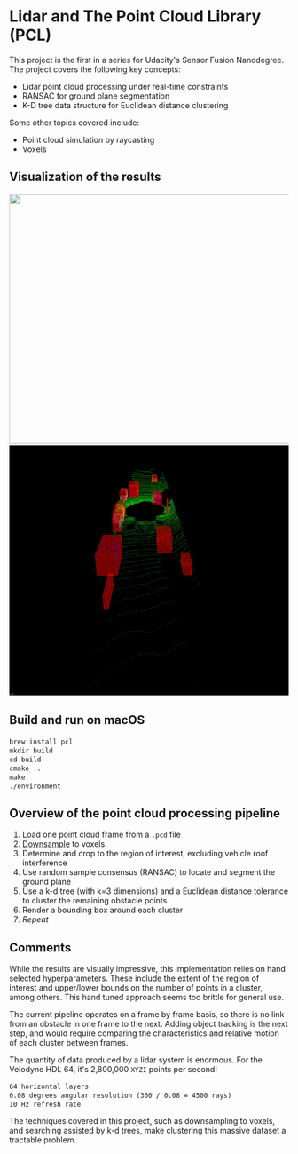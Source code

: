 # Lidar and The Point Cloud Library (PCL)

This project is the first in a series for Udacity's Sensor Fusion Nanodegree. The project covers the following key concepts:

- Lidar point cloud processing under real-time constraints
- RANSAC for ground plane segmentation
- K-D tree data structure for Euclidean distance clustering

Some other topics covered include:
- Point cloud simulation by raycasting
- Voxels 

## Visualization of the results
<img src="media/lidar-results.gif" width="720" height="450" />
<img src="media/lidar-results-road_only.gif" width="720" height="450" />

## Build and run on macOS
```
brew install pcl
mkdir build
cd build
cmake ..
make
./environment
```

## Overview of the point cloud processing pipeline
1. Load one point cloud frame from a `.pcd` file
1. [Downsample](http://pointclouds.org/documentation/tutorials/voxel_grid.php) to voxels
1. Determine and crop to the region of interest, excluding vehicle roof interference
1. Use random sample consensus (RANSAC) to locate and segment the ground plane
1. Use a k-d tree (with k=3 dimensions) and a Euclidean distance tolerance to cluster the remaining obstacle points
1. Render a bounding box around each cluster
1. _Repeat_

## Comments
While the results are visually impressive, this implementation relies on hand selected hyperparameters. These include the extent of the region of interest and upper/lower bounds on the number of points in a cluster, among others. This hand tuned approach seems too brittle for general use.

The current pipeline operates on a frame by frame basis, so there is no link from an obstacle in one frame to the next. Adding object tracking is the next step, and would require comparing the characteristics and relative motion of each cluster between frames.

The quantity of data produced by a lidar system is enormous. For the Velodyne HDL 64, it's 2,800,000 `XYZI` points per second!
```
64 horizontal layers
0.08 degrees angular resolution (360 / 0.08 = 4500 rays)
10 Hz refresh rate
```
The techniques covered in this project, such as downsampling to voxels, and searching assisted by k-d trees, make clustering this massive dataset a tractable problem.
